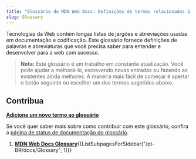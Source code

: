 ```yaml
---
title: "Glossário do MDN Web Docs: Definições de termos relacionados à Web "
slug: Glossary
---
```


Tecnologias da Web contém longas listas de jargões e abreviações usadas em documentação e codificação. Este glossário fornece definições de palavras e abreviaturas que você precisa saber para entender e desenvolver para a web com sucesso.

> **Nota:** Este glossário é um trabalho em constante atualização. Você pode ajudar a melhorá-lo, escrevendo novas entradas ou fazendo as existentes ainda melhores. A maneira mais fácil de começar é apertar o botão seguinte ou escolher um dos termos sugeridos abaixo.

## Contribua

**[Adicione um novo termo ao glossário](/pt-BR/docs/new?parent=4391)**

Se você quer saber mais sobre como contribuir com este glossário, confira a [página de status de documentação do glossário](/pt-BR/docs/MDN/Doc_status/Glossary).

<section id="Quick_links">
 <ol>
  <li><strong><a href="/pt-BR/docs/Glossary">MDN Web Docs Glossary</a></strong>{{ListSubpagesForSidebar("/pt-BR/docs/Glossary", 1)}}</li>
 </ol>
</section>
